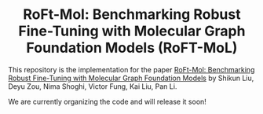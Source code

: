 <h1 align="center">RoFt-Mol: Benchmarking Robust Fine-Tuning with Molecular Graph Foundation Models (RoFT-MoL)</h1>

This repository is the implementation for the paper [RoFt-Mol: Benchmarking Robust Fine-Tuning with Molecular Graph Foundation Models](https://arxiv.org/abs/2509.00614) by Shikun Liu, Deyu Zou, Nima Shoghi, Victor Fung, Kai Liu, Pan Li.

We are currently organizing the code and will release it soon!
